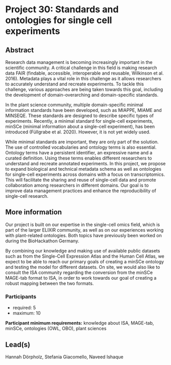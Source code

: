 # Project 30: Standards and ontologies for single cell experiments

## Abstract

Research data management is becoming increasingly important in the scientific community. A critical challenge in this field is making research data FAIR (findable, accessible, interoperable and reusable, Wilkinson et al. 2016). Metadata plays a vital role in this challenge as it allows researchers to accurately understand and recreate experiments. To tackle this challenge, various approaches are being taken towards this goal, including the development of domain-overarching and domain-specific standards.

In the plant science community, multiple domain-specific minimal information standards have been developed, such as MIAPPE, MIAME and MINSEQE. These standards are designed to describe specific types of experiments. Recently, a minimal standard for single-cell experiments, minSCe (minimal information about a single-cell experiment), has been introduced (Füllgrabe et al. 2020). However, it is not yet widely used. 

While minimal standards are important, they are only part of the solution. The use of controlled vocabularies and ontology terms is also essential. Ontology terms have a persistent identifier, an expressive name and a curated definition. Using these terms enables different researchers to understand and recreate annotated experiments. In this project, we propose to expand biological and technical metadata schema as well as ontologies for single-cell experiments across domains with a focus on transcriptomics. This will facilitate the sharing and reuse of single-cell data and promote collaboration among researchers in different domains. Our goal is to improve data management practices and enhance the reproducibility of single-cell research.

## More information

Our project is built on our expertise in the single-cell omics field, which is part of the larger ELIXIR community, as well as on our experiences working with plant-related ontologies. Both topics have previously been worked on during the BioHackathon Germany. 

By combining our knowledge and making use of available public datasets such as from the Single-Cell Expression Atlas and the Human Cell Atlas, we expect to be able to reach our primary goals of creating a minSCe ontology and testing the model for different datasets. On site, we would also like to consult the ISA community regarding the conversion from the minSCe MAGE-tab format to ISA, in order to work towards our goal of creating a robust mapping between the two formats.

### Participants

 * required: 5
 * maximum: 10

**Participant minimum requirements:** knowledge about ISA, MAGE-tab, minSCe, ontologies (OWL, OBO), plant sciences

## Lead(s)

Hannah Dörpholz, Stefania Giacomello, Naveed Ishaque


